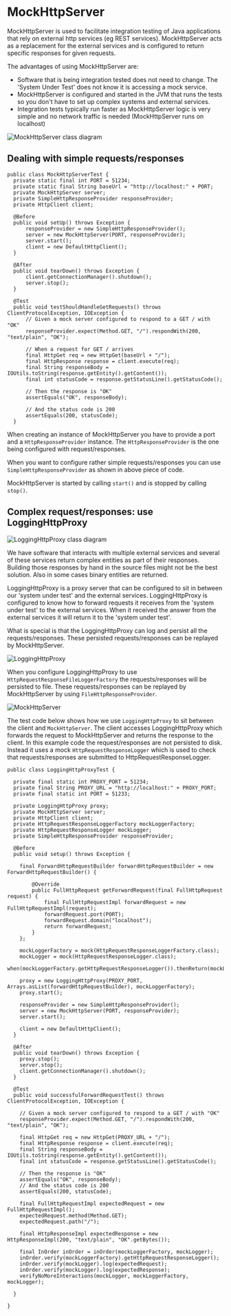 # MockHttpServer

MockHttpServer is used to facilitate integration testing of Java applications
that rely on external http services (eg REST services).  MockHttpServer acts as a 
replacement for the external services and is configured to return specific responses 
for given requests.  

The advantages of using MockHttpServer are:

+   Software that is being integration tested does not need to change. The 'System Under
Test' does not know it is accessing a mock service.
+   MockHttpServer is configured and started in the JVM that runs the tests so you 
don't have to set up complex systems and external services.
+   Integration tests typically run faster as MockHttpServer logic is very simple and no
network traffic is needed (MockHttpServer runs on localhost)

![MockHttpServer class diagram](https://raw.github.com/wiki/kristofa/mock-http-server/mockhttpserver_classdiagram.png)


## Dealing with simple requests/responses

    public class MockHttpServerTest {
      private static final int PORT = 51234;
      private static final String baseUrl = "http://localhost:" + PORT;
      private MockHttpServer server;
      private SimpleHttpResponseProvider responseProvider;
      private HttpClient client;

      @Before
      public void setUp() throws Exception {
          responseProvider = new SimpleHttpResponseProvider();
          server = new MockHttpServer(PORT, responseProvider);
          server.start();
          client = new DefaultHttpClient();
      }

      @After
      public void tearDown() throws Exception {
          client.getConnectionManager().shutdown();
          server.stop();
      }

      @Test
      public void testShouldHandleGetRequests() throws ClientProtocolException, IOException {
          // Given a mock server configured to respond to a GET / with "OK"
          responseProvider.expect(Method.GET, "/").respondWith(200, "text/plain", "OK");

          // When a request for GET / arrives
          final HttpGet req = new HttpGet(baseUrl + "/");
          final HttpResponse response = client.execute(req);
          final String responseBody = IOUtils.toString(response.getEntity().getContent());
          final int statusCode = response.getStatusLine().getStatusCode();

          // Then the response is "OK"
          assertEquals("OK", responseBody);

          // And the status code is 200
          assertEquals(200, statusCode);
      }


When creating an instance of MockHttpServer you have to provide a port and a `HttpResponseProvider`
instance. The `HttpResponseProvider` is the one being configured with request/responses.
 
When you want to configure rather simple requests/responses you can use `SimpleHttpResponseProvider`
as shown in above piece of code. 

MockHttpServer is started by calling `start()` and is stopped by calling `stop()`. 



## Complex request/responses: use LoggingHttpProxy

![LoggingHttpProxy class diagram](https://raw.github.com/wiki/kristofa/mock-http-server/logginghttpproxy_classdiagram.png)

We have software that interacts with multiple external services and several of these services
return complex entities as part of their responses. Building those responses by hand in the source files
might not be the best solution. Also in some cases binary entities are returned.

LoggingHttpProxy is a proxy server that can be configured to sit in between our 'system under test' and
the external services. LoggingHttpProxy is configured to know how to forward requests it receives from
the 'system under test' to the external services. When it received the answer from the external services it
will return it to the 'system under test'.

What is special is that the LoggingHttpProxy can log and persist all the requests/responses.
These persisted requests/responses can be replayed by MockHttpServer. 

![LoggingHttpProxy](https://raw.github.com/wiki/kristofa/mock-http-server/logginghttpproxy.png)

When you configure LoggingHttpProxy to use `HttpRequestResponseFileLoggerFactory` the
requests/responses will be persisted to file. These requests/responses can be replayed
by MockHttpServer by using `FileHttpResponseProvider`.

![MockHttpServer](https://raw.github.com/wiki/kristofa/mock-http-server/mockhttpserver.png)

The test code below shows how we use `LoggingHttpProxy` to sit between the client and
`MockHttpServer`. The client accesses LoggingHttpProxy which forwards the request to 
MockHttpServer and returns the response to the client. In this example code the request/responses
are not persisted to disk. Instead it uses a mock `HttpRequestResponseLogger` which is used to
check that requests/responses are submitted to HttpRequestResponseLogger.

    public class LoggingHttpProxyTest {

      private final static int PROXY_PORT = 51234;
      private final String PROXY_URL = "http://localhost:" + PROXY_PORT;
      private final static int PORT = 51233;

      private LoggingHttpProxy proxy;
      private MockHttpServer server;
      private HttpClient client;
      private HttpRequestResponseLoggerFactory mockLoggerFactory;
      private HttpRequestResponseLogger mockLogger;
      private SimpleHttpResponseProvider responseProvider;

      @Before
      public void setup() throws Exception {

        final ForwardHttpRequestBuilder forwardHttpRequestBuilder = new ForwardHttpRequestBuilder() {

            @Override
            public FullHttpRequest getForwardRequest(final FullHttpRequest request) {
                final FullHttpRequestImpl forwardRequest = new FullHttpRequestImpl(request);
                forwardRequest.port(PORT);
                forwardRequest.domain("localhost");
                return forwardRequest;
            }
        };

        mockLoggerFactory = mock(HttpRequestResponseLoggerFactory.class);
        mockLogger = mock(HttpRequestResponseLogger.class);
        when(mockLoggerFactory.getHttpRequestResponseLogger()).thenReturn(mockLogger);

        proxy = new LoggingHttpProxy(PROXY_PORT, Arrays.asList(forwardHttpRequestBuilder), mockLoggerFactory);
        proxy.start();

        responseProvider = new SimpleHttpResponseProvider();
        server = new MockHttpServer(PORT, responseProvider);
        server.start();

        client = new DefaultHttpClient();
      }

      @After
      public void tearDown() throws Exception {
        proxy.stop();
        server.stop();
        client.getConnectionManager().shutdown();
      }
     
      @Test
      public void successfulForwardRequestTest() throws ClientProtocolException, IOException {

        // Given a mock server configured to respond to a GET / with "OK"
        responseProvider.expect(Method.GET, "/").respondWith(200, "text/plain", "OK");

        final HttpGet req = new HttpGet(PROXY_URL + "/");
        final HttpResponse response = client.execute(req);
        final String responseBody = IOUtils.toString(response.getEntity().getContent());
        final int statusCode = response.getStatusLine().getStatusCode();

        // Then the response is "OK"
        assertEquals("OK", responseBody);
        // And the status code is 200
        assertEquals(200, statusCode);

        final FullHttpRequestImpl expectedRequest = new FullHttpRequestImpl();
        expectedRequest.method(Method.GET);
        expectedRequest.path("/");

        final HttpResponseImpl expectedResponse = new HttpResponseImpl(200, "text/plain", "OK".getBytes());

        final InOrder inOrder = inOrder(mockLoggerFactory, mockLogger);
        inOrder.verify(mockLoggerFactory).getHttpRequestResponseLogger();
        inOrder.verify(mockLogger).log(expectedRequest);
        inOrder.verify(mockLogger).log(expectedResponse);
        verifyNoMoreInteractions(mockLogger, mockLoggerFactory, mockLogger);

      }

    }






